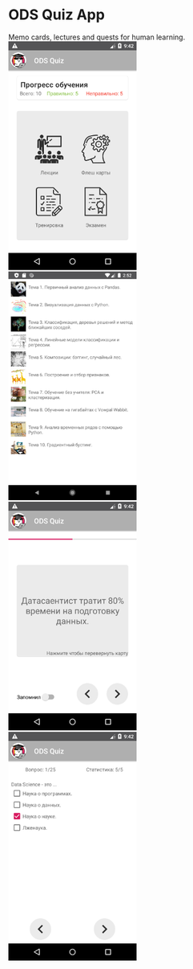 # ODS Quiz App
Memo cards, lectures and quests for human learning.  
<img src="/docs/img/Screenshot_1582051339.png?raw=true" width="256">
<img src="/docs/img/Screenshot_1584532336.png?raw=true" width="256">
<img src="/docs/img/Screenshot_1582051358.png?raw=true" width="256">
<img src="/docs/img/Screenshot_1582051380.png?raw=true" width="256">